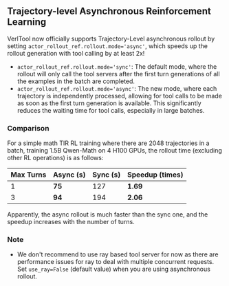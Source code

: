 ## Trajectory-level Asynchronous Reinforcement Learning

VerlTool now officially supports Trajectory-Level asynchronous rollout by setting `actor_rollout_ref.rollout.mode='async'`, which speeds up the rollout generation with tool calling by at least 2x! 
- `actor_rollout_ref.rollout.mode='sync'`: The default mode, where the rollout will only call the tool servers after the first turn generations of all the examples in the batch are completed.
- `actor_rollout_ref.rollout.mode='async'`: The new mode, where each trajectory is independently processed, allowing for tool calls to be made as soon as the first turn generation is available. This significantly reduces the waiting time for tool calls, especially in large batches.

### Comparison
For a simple math TIR RL training where there are 2048 trajectories in a batch, training 1.5B Qwen-Math on 4 H100 GPUs, the rollout time (excluding other RL operations) is as follows:

| Max Turns | Async (s) | Sync (s) | Speedup (times) |
|-----------|-----------|----------|-----------------|
|         1 |        **75** |      127 |    **1.69**         |
|         3 |        **94** |      194 |    **2.06**         |

Apparently, the async rollout is much faster than the sync one, and the speedup increases with the number of turns.

### Note

- We don't recommend to use ray based tool server for now as there are performance issues for ray to deal with multiple concurrent requests. Set `use_ray=False` (default value) when you are using asynchronous rollout.